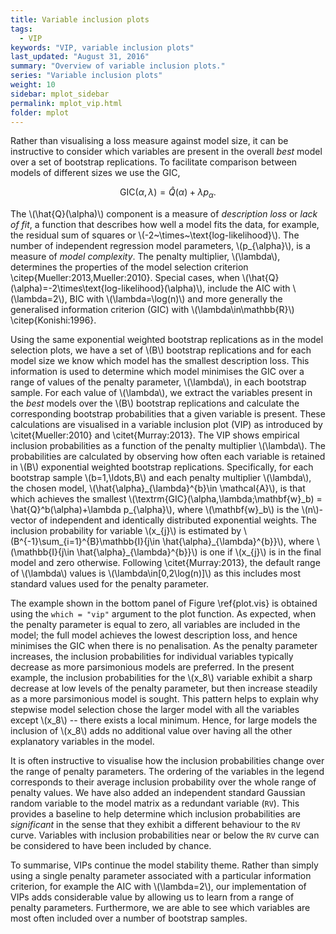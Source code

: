 ```yaml
---
title: Variable inclusion plots
tags:
  - VIP
keywords: "VIP, variable inclusion plots"
last_updated: "August 31, 2016"
summary: "Overview of variable inclusion plots."
series: "Variable inclusion plots"
weight: 10
sidebar: mplot_sidebar
permalink: mplot_vip.html
folder: mplot
---
```


Rather than visualising a loss measure against model size, it can be instructive to consider which variables are present in the overall _best_ model over a set of bootstrap replications.  To facilitate comparison between models of different sizes we use the GIC, 

$$\textrm{GIC}(\alpha,\lambda) = \hat{Q}(\alpha) + \lambda p_{\alpha}.$$

The \\(\hat{Q}(\alpha)\\) component is a measure of _description loss_ or _lack of fit_, a function that describes how well a model fits the data, for example, the residual sum of squares or \\(-2~\times~\text{log-likelihood}\\). The number of independent regression model parameters, \\(p\_{\alpha}\\), is a measure of _model complexity_. The penalty multiplier, \\(\lambda\\), determines the properties of the model selection criterion \citep{Mueller:2013,Mueller:2010}. Special cases, when \\(\hat{Q}(\alpha)=-2\times\text{log-likelihood}(\alpha)\\), include the AIC with \\(\lambda=2\\), BIC with \\(\lambda=\log(n)\\) and more generally the generalised information criterion (GIC) with \\(\lambda\in\mathbb{R}\\) \citep{Konishi:1996}.

Using the same exponential weighted bootstrap replications as in the model selection plots, we have a set of \\(B\\) bootstrap replications and for each model size we know which model has the smallest description loss.   This information is used to determine which model minimises the GIC over a range of values of the penalty parameter, \\(\lambda\\), in each bootstrap sample.  For each value of \\(\lambda\\), we extract the variables present in the _best_ models over the \\(B\\) bootstrap replications and calculate the corresponding bootstrap probabilities that a given variable is present.  These calculations are visualised in a variable inclusion plot (VIP) as introduced by \citet{Mueller:2010} and \citet{Murray:2013}. The VIP shows empirical inclusion probabilities as a function of the penalty multiplier \\(\lambda\\). The probabilities are calculated by observing how often each variable is retained in \\(B\\) exponential weighted bootstrap replications.  Specifically, for each bootstrap sample \\(b=1,\ldots,B\\) and each penalty multiplier \\(\lambda\\), the chosen model, \\(\hat{\alpha}\_{\lambda}^{b}\in \mathcal{A}\\), is that which achieves the smallest \\(\textrm{GIC}(\alpha,\lambda;\mathbf{w}\_b) = \hat{Q}^b(\alpha)+\lambda p\_{\alpha}\\), where \\(\mathbf{w}\_b\\) is the \\(n\\)-vector of independent and identically distributed exponential weights. The inclusion probability for variable \\(x\_{j}\\) is estimated by \\(B^{-1}\sum_{i=1}^{B}\mathbb{I}\{j\in \hat{\alpha}\_{\lambda}^{b}\}\\), where \\(\mathbb{I}\{j\in \hat{\alpha}\_{\lambda}^{b}\}\\) is one if \\(x\_{j}\\) is in the final model and zero otherwise.  Following \citet{Murray:2013}, the default range of \\(\lambda\\) values is \\(\lambda\in[0,2\log(n)]\\) as this includes most standard values used for the penalty parameter.

The example shown in the bottom panel of Figure \ref{plot.vis} is obtained using the `which = "vip"` argument to the plot function.  As expected, when the penalty parameter is equal to zero, all variables are included in the model;  the full model achieves the lowest description loss, and hence minimises the GIC when there is no penalisation.  As the penalty parameter increases, the inclusion probabilities for individual variables typically decrease as more parsimonious models are preferred.  In the present example, the inclusion probabilities for the \\(x\_8\\) variable exhibit a sharp decrease at low levels of the penalty parameter, but then increase steadily as a more parsimonious model is sought.  This pattern helps to explain why stepwise model selection chose the larger model with all the variables except \\(x\_8\\) -- there exists a local minimum.  Hence, for large models the inclusion of \\(x\_8\\) adds no additional value over having all the other explanatory variables in the model.

It is often instructive to visualise how the inclusion probabilities change over the range of penalty parameters.  The ordering of the variables in the legend corresponds to their average inclusion probability over the whole range of penalty values.  We have also added an independent standard Gaussian random variable to the model matrix as a redundant variable (`RV`).  This provides a baseline to help determine which inclusion probabilities are _significant_ in the sense that they exhibit a different behaviour to the `RV` curve.  Variables with inclusion probabilities near or below the `RV` curve can be considered to have been included by chance.  

To summarise, VIPs continue the model stability theme. Rather than simply using a single penalty parameter associated with a particular information criterion, for example the AIC with \\(\lambda=2\\), our implementation of VIPs adds considerable value by allowing us to learn from a range of penalty parameters.  Furthermore, we are able to see which variables are most often included over a number of bootstrap samples.  
